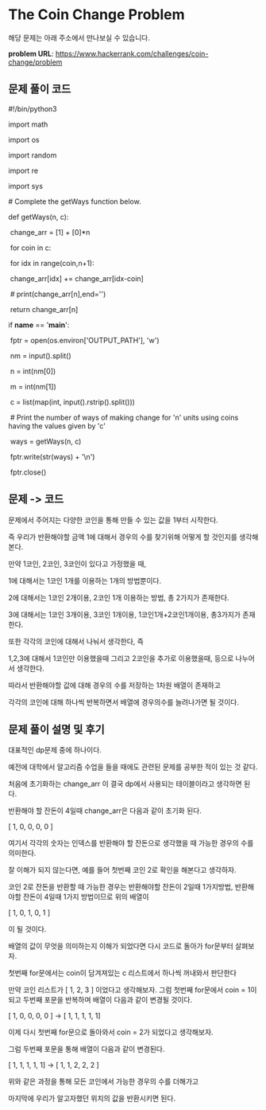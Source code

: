# The Coin Change Problem



해당 문제는 아래 주소에서 만나보실 수 있습니다.

**problem URL**: <https://www.hackerrank.com/challenges/coin-change/problem>



## 문제 풀이 코드

\#!/bin/python3

import math

import os

import random

import re

import sys

\# Complete the getWays function below.

def getWays(n, c):

​    change_arr = [1] + [0]*n

​    for coin in c:

​        for idx in range(coin,n+1):

​            change_arr[idx] += change_arr[idx-coin]

​    \# print(change_arr[n],end='')

​    return change_arr[n]

if __name__ == '__main__':

​    fptr = open(os.environ['OUTPUT_PATH'], 'w')

​    nm = input().split()

​    n = int(nm[0])

​    m = int(nm[1])

​    c = list(map(int, input().rstrip().split()))

​    \# Print the number of ways of making change for 'n' units using coins having the values given by 'c'

​    ways = getWays(n, c)

​    fptr.write(str(ways) + '\n')

​    fptr.close()



## 문제 -> 코드

문제에서 주어지는 다양한 코인을 통해 만들 수 있는 값을 1부터 시작한다.

즉 우리가 반환해야할 금액 1에 대해서 경우의 수를 찾기위해 어떻게 할 것인지를 생각해본다.

만약 1코인, 2코인, 3코인이 있다고 가정했을 때,

1에 대해서는 1코인 1개를 이용하는 1개의 방법뿐이다.

2에 대해서는 1코인 2개이용, 2코인 1개 이용하는 방법, 총 2가지가 존재한다.

3에 대해서는 1코인 3개이용, 3코인 1개이용, 1코인1개+2코인1개이용, 총3가지가 존재한다.

또한 각각의 코인에 대해서 나눠서 생각한다, 즉

1,2,3에 대해서 1코인만 이용했을때 그리고 2코인을 추가로 이용했을때, 등으로 나누어서 생각한다.

따라서 반환해야할 값에 대해 경우의 수를 저장하는 1차원 배열이 존재하고

각각의 코인에 대해 하나씩 반복하면서 배열에 경우의수를 늘려나가면 될 것이다.



## 문제 풀이 설명 및 후기

대표적인 dp문제 중에 하나이다.

예전에 대학에서 알고리즘 수업을 들을 때에도 관련된 문제를 공부한 적이 있는 것 같다.

처음에 초기화하는 change_arr 이 결국 dp에서 사용되는 테이블이라고 생각하면 된다.

반환해야 할 잔돈이 4일때 change_arr은 다음과 같이 초기화 된다.

[ 1, 0, 0, 0, 0 ]

여기서 각각의 숫자는 인덱스를 반환해야 할 잔돈으로 생각했을 때 가능한 경우의 수를 의미한다.

잘 이해가 되지 않는다면, 예를 들어 첫번째 코인 2로 확인을 해본다고 생각하자.

코인 2로 잔돈을 반환할 때 가능한 경우는 반환해야할 잔돈이 2일때 1가지방법, 반환해야할 잔돈이 4일때 1가지 방법이므로 위의 배열이

[ 1, 0, 1, 0, 1 ] 

이 될 것이다.

배열의 값이 무엇을 의미하는지 이해가 되었다면 다시 코드로 돌아가 for문부터 살펴보자.

첫번째 for문에서는 coin이 담겨져있는 c 리스트에서 하나씩 꺼내와서 판단한다

만약 코인 리스트가 [ 1, 2, 3 ] 이었다고 생각해보자. 그럼 첫번째 for문에서 coin = 1이 되고 두번째 포문을 반복하며 배열이 다음과 같이 변경될 것이다.

 [ 1, 0, 0, 0, 0 ] -> [ 1, 1, 1, 1, 1]

이제 다시 첫번째 for문으로 돌아와서 coin = 2가 되었다고 생각해보자.

그럼 두번째 포문을 통해 배열이 다음과 같이 변경된다.

 [ 1, 1, 1, 1, 1] -> [ 1, 1, 2, 2, 2 ]

위와 같은 과정을 통해 모든 코인에서 가능한 경우의 수를 더해가고

마지막에 우리가 알고자했던 위치의 값을 반환시키면 된다.

